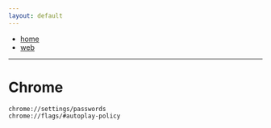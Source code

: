 ```yaml
---
layout: default
---
```

- [home](/index.md)
- [web](/web.md)
---
# Chrome
```
chrome://settings/passwords
chrome://flags/#autoplay-policy
```